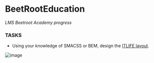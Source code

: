 # BeetRootEducation

_LMS Beetroot Academy progress_

### TASKS

- Using your knowledge of SMACSS or BEM, design the [ITLIFE layout](https://www.figma.com/file/VzBjv0ge3VjeLIbAsLgfsK/css-methodology).

![image](https://user-images.githubusercontent.com/112722061/222783037-dc648ab9-d48c-4813-bfcc-83aa5aab627e.png)
